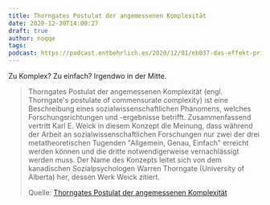 ```yaml
---
title: Thorngates Postulat der angemessenen Komplexität
date: 2020-12-30T14:00:27
draft: true
author: noqqe
tags:
podcast: https://podcast.entbehrlich.es/2020/12/01/eb037-das-effekt-prinzip/
---
```


Zu Komplex? Zu einfach? Irgendwo in der Mitte.

> Thorngates Postulat der angemessenen Komplexität (engl. Thorngate's postulate
> of commensurate complexity) ist eine Beschreibung eines
> sozialwissenschaftlichen Phänomens, welches Forschungsrichtungen und
> -ergebnisse betrifft. Zusammenfassend vertritt  Karl E. Weick in diesem
> Konzept die Meinung, dass während der Arbeit an sozialwissenschaftlichen
> Forschungen nur zwei der drei metatheoretischen Tugenden "Allgemein, Genau,
> Einfach" erreicht werden können und die dritte notwendigerweise vernachlässigt
> werden muss. Der Name des Konzepts leitet sich von dem kanadischen
> Sozialpsychologen Warren Thorngate (University of Alberta) her, dessen Werk
> Weick zitiert.
>
> Quelle: [Thorngates Postulat der angemessenen Komplexität](https://de.wikipedia.org/wiki/Thorngates_Postulat_der_angemessenen_Komplexität)
